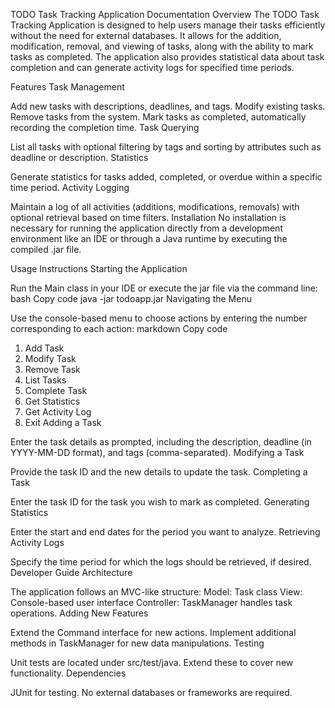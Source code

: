 TODO Task Tracking Application Documentation
Overview
The TODO Task Tracking Application is designed to help users manage their tasks efficiently without the need for external databases. It allows for the addition, modification, removal, and viewing of tasks, along with the ability to mark tasks as completed. The application also provides statistical data about task completion and can generate activity logs for specified time periods.

Features
Task Management

Add new tasks with descriptions, deadlines, and tags.
Modify existing tasks.
Remove tasks from the system.
Mark tasks as completed, automatically recording the completion time.
Task Querying

List all tasks with optional filtering by tags and sorting by attributes such as deadline or description.
Statistics

Generate statistics for tasks added, completed, or overdue within a specific time period.
Activity Logging

Maintain a log of all activities (additions, modifications, removals) with optional retrieval based on time filters.
Installation
No installation is necessary for running the application directly from a development environment like an IDE or through a Java runtime by executing the compiled .jar file.

Usage Instructions
Starting the Application

Run the Main class in your IDE or execute the jar file via the command line:
bash
Copy code
java -jar todoapp.jar
Navigating the Menu

Use the console-based menu to choose actions by entering the number corresponding to each action:
markdown
Copy code
1. Add Task
2. Modify Task
3. Remove Task
4. List Tasks
5. Complete Task
6. Get Statistics
7. Get Activity Log
8. Exit
Adding a Task

Enter the task details as prompted, including the description, deadline (in YYYY-MM-DD format), and tags (comma-separated).
Modifying a Task

Provide the task ID and the new details to update the task.
Completing a Task

Enter the task ID for the task you wish to mark as completed.
Generating Statistics

Enter the start and end dates for the period you want to analyze.
Retrieving Activity Logs

Specify the time period for which the logs should be retrieved, if desired.
Developer Guide
Architecture

The application follows an MVC-like structure:
Model: Task class
View: Console-based user interface
Controller: TaskManager handles task operations.
Adding New Features

Extend the Command interface for new actions.
Implement additional methods in TaskManager for new data manipulations.
Testing

Unit tests are located under src/test/java. Extend these to cover new functionality.
Dependencies

JUnit for testing.
No external databases or frameworks are required.
